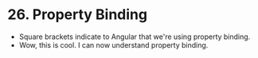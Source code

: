 # 26. Property Binding
- Square brackets indicate to Angular that we're using property binding. 
- Wow, this is cool. I can now understand property binding. 